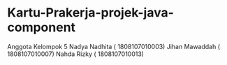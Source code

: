 # Kartu-Prakerja-projek-java-component

Anggota Kelompok 5
Nadya Nadhita ( 1808107010003)
Jihan Mawaddah ( 1808107010007)
Nahda Rizky ( 1808107010013)
